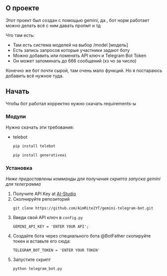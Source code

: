 <!-- О проекте -->
## О проекте


Этот проект был создан с помощью gemini, да , бот норм работает можно делать всё с ним давать пропмт и тд

Что там есть:
* Там есть система моделей на выбор /model [модель]
* Есть запись запросов которые участники задают боту
* Можно добавить или поменять API ключ и Telegram Bot Token
* Он может запоминать до 666 сообщений (хз чо за число)

Конечно же бот почти сырой, там очень мало функций. Но я постараюсь добавить всё нужное туда.


<!-- Начало -->
## Начать

Чтобы бот работал корректно нужно скачать requirements-ы

### Модули

Нужно скачать эти требования:
* telebot
  ```python
  pip install telebot
  ```

  ```python
  pip install generativeai
  ```



### Установка

_Ниже предоставлены комманды для получения скрипта запуска gemini для телеграмма_

1. Получите API Key at [AI-Studio](https://aistudio.google.com/app/apikey)
2. Сколнируйте репозиторий
   ```console
   git clone https://github.com/AimRite2YT/gemini-telegram-bot.git
   ```
3. Введи свой API ключ в `config.py`
   ```api_key
   GEMINI_API_KEY = 'ENTER YOUR API';
   ```
4. Создайте бота через специального бота @BotFather скопируйте токен и вставьте его сюда:
   ```telegram_token
   TELEGRAM_BOT_TOKEN = 'ENTER YOUR TOKEN'
   ```
5. Запустите скрипт
   ```bash
   python telegram_bot.py
   ```
